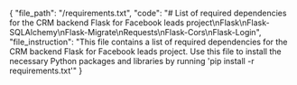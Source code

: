 {
  "file_path": "/requirements.txt",
  "code": "# List of required dependencies for the CRM backend Flask for Facebook leads project\nFlask\nFlask-SQLAlchemy\nFlask-Migrate\nRequests\nFlask-Cors\nFlask-Login",
  "file_instruction": "This file contains a list of required dependencies for the CRM backend Flask for Facebook leads project. Use this file to install the necessary Python packages and libraries by running 'pip install -r requirements.txt'"
}